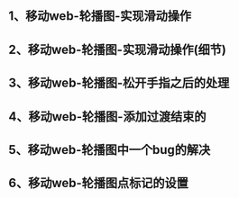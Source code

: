 ## 1、移动web-轮播图-实现滑动操作
## 2、移动web-轮播图-实现滑动操作(细节)
## 3、移动web-轮播图-松开手指之后的处理
## 4、移动web-轮播图-添加过渡结束的
## 5、移动web-轮播图中一个bug的解决
## 6、移动web-轮播图点标记的设置